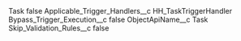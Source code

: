<?xml version="1.0" encoding="UTF-8"?>
<CustomMetadata xmlns="http://soap.sforce.com/2006/04/metadata" xmlns:xsi="http://www.w3.org/2001/XMLSchema-instance" xmlns:xsd="http://www.w3.org/2001/XMLSchema">
    <label>Task</label>
    <protected>false</protected>
    <values>
        <field>Applicable_Trigger_Handlers__c</field>
        <value xsi:type="xsd:string">HH_TaskTriggerHandler</value>
    </values>
    <values>
        <field>Bypass_Trigger_Execution__c</field>
        <value xsi:type="xsd:boolean">false</value>
    </values>
    <values>
        <field>ObjectApiName__c</field>
        <value xsi:type="xsd:string">Task</value>
    </values>
    <values>
        <field>Skip_Validation_Rules__c</field>
        <value xsi:type="xsd:boolean">false</value>
    </values>
</CustomMetadata>
